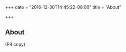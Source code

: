 +++
date = "2016-12-30T14:45:22-08:00"
title = "About"

+++

<div class="mt2 mb2">
  <h2 class="mb3">About</h2>
  <div class="col-12">
    (PR copy)
  </div>
<div>
